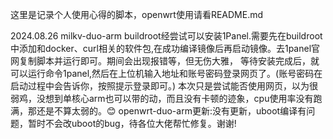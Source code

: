 这里是记录个人使用心得的脚本，openwrt使用请看README.md

2024.08.26
milkv-duo-arm buildroot经尝试可以安装1Panel.需要先在buildroot中添加和docker、curl相关的软件包,在成功编译镜像后再启动镜像。去1panel官网复制脚本并运行即可。期间会出现报错等，但无伤大雅，
等待安装完成后，就可以运行命令1panel,然后在上位机输入地址和账号密码登录网页了。(账号密码在启动过程中会告诉你，按照提示登录即可。)
本次只是尝试能否使用网页，以为很弱鸡，没想到单核心arm也可以带的动，而且没有卡顿的迹象，cpu使用率没有跑满，那还是不算太弱的。😊
openwrt-duo-arm更新:没有更新，uboot编译有问题，暂时不会改uboot的bug，待各位大佬帮忙修复。谢谢!
